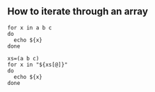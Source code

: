 

## How to iterate through an array
```shell
for x in a b c
do
  echo ${x}
done
```
```shell
xs=(a b c)
for x in "${xs[@]}"
do
  echo ${x}
done
```
